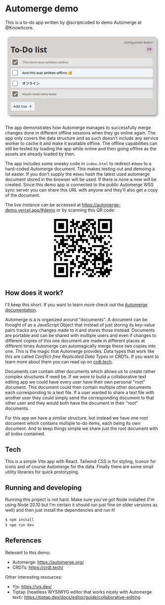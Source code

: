 # Automerge demo

This is a to-do app written by @scriptcoded to demo Automerge at @Knowitcore.

![A screenshot of the app in action](./screenshot.png)

The app demonstrates how Automerge manages to successfully merge changes done in
different offline sessions when they go online again. The app only covers the
data structure and as such doesn't include any service worker to cache it and
make it available offline. The offline capabilities can still be tested by
loading the app while online and then going offline as the assets are already
loaded by then.

The app includes some sneaky code in `index.html` to redirect `#demo` to a
hard-coded Automerge document. This makes testing out and demoing a lot easier.
If you don't supply the `#demo` hash the latest used automerge document stored
in the browser will be used. If there is none a new will be created. Since this
demo app is connected to the public Automerge WSS sync server you can share this
URL with anyone and they'll also get a copy of the document.

The live instance can be accessed at https://automerge-demo.vercel.app/#demo or by scanning this QR code:

<center>
   <img src="./qrcode.png" width="200px" alt="QR code for demo URL" />
</center>

## How does it work?

I'll keep this short. If you want to learn more check out the [Automerge documentation](https://automerge.org/).

Automerge is a is organized around "documents". A document can be thought of as
a JavaScript Object that instead of just storing its key-value pairs tracks any
changes made to it and stores those instead. Documents are portable and can be
shared with multiple users and even if changes to different copies of this one
document are made in different places at different times Automerge can
automagically merge these two copies into one. This is the magic that Automerge
provides. Data types that work like this are called *Conflict-free Replicated
Data Types* or CRDTs. If you want to learn more about them you can read up on
[crdt.tech](http://crdt.tech/).

Documents can contain other documents which allows us to create rather complex
structures if need be. If we were to build a collaborative text editing app we
could have every user have their own personal "root" document. This document
could then contain multiple other documents each corresponding to a text file.
If a user wanted to share a text file with another user they could simply send
the corresponding document to that other user and they would both have the
document in their "root" documents.

For this app we have a similiar structure, but instead we have one root document
which contains multiple to-do items, each being its own document. And to keep
things simple we share just the root document with all todos contained.

## Tech

This is a simple Vite app with React. Tailwind CSS is for styling, Iconoir for
icons and of course Automerge for the data. Finally there are some small utility
libraries for quick prototyping.

## Running and developing

Running this project is not hard. Make sure you've got Node installed (I'm using
Node 20.10 but I'm certain it should run just fine on older versions as well)
and then just install the dependencies and run it!

```bash
$ npm install
$ npm run dev
```

## References

Relevant to this demo:
- Automerge: https://automerge.org/
- CRDTs: https://crdt.tech/

Other interesting resources:
- Yjs: https://yjs.dev/
- Tiptap (headless WYSIWYG editor that works nicely with Automerge text): https://tiptap.dev/docs/editor/guide/collaborative-editing
